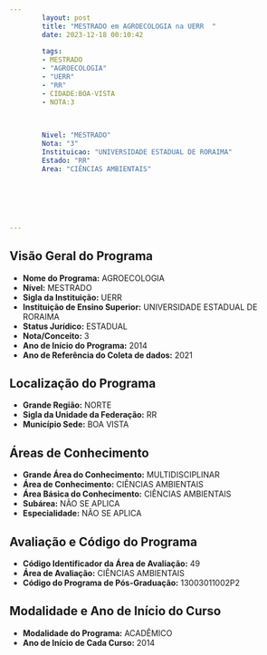 ```yaml
---
        layout: post
        title: "MESTRADO em AGROECOLOGIA na UERR  "
        date: 2023-12-18 00:10:42
     
        tags:
        - MESTRADO
        - "AGROECOLOGIA"
        - "UERR"
        - "RR"
        - CIDADE:BOA-VISTA
        - NOTA:3
        
       

        Nivel: "MESTRADO"
        Nota: "3"
        Instituicao: "UNIVERSIDADE ESTADUAL DE RORAIMA"
        Estado: "RR"
        Area: "CIÊNCIAS AMBIENTAIS"
        
        
        
        
        
        
---
```

## Visão Geral do Programa
- **Nome do Programa:** AGROECOLOGIA
- **Nível:** MESTRADO
- **Sigla da Instituição:** UERR
- **Instituição de Ensino Superior:** UNIVERSIDADE ESTADUAL DE RORAIMA
- **Status Jurídico:** ESTADUAL
- **Nota/Conceito:** 3
- **Ano de Início do Programa:** 2014
- **Ano de Referência do Coleta de dados:** 2021

## Localização do Programa
- **Grande Região:** NORTE
- **Sigla da Unidade da Federação:** RR
- **Município Sede:** BOA VISTA

## Áreas de Conhecimento
- **Grande Área do Conhecimento:** MULTIDISCIPLINAR
- **Área de Conhecimento:** CIÊNCIAS AMBIENTAIS
- **Área Básica do Conhecimento:** CIÊNCIAS AMBIENTAIS
- **Subárea:** NÃO SE APLICA
- **Especialidade:** NÃO SE APLICA

## Avaliação e Código do Programa
- **Código Identificador da Área de Avaliação:** 49
- **Área de Avaliação:** CIÊNCIAS AMBIENTAIS
- **Código do Programa de Pós-Graduação:** 13003011002P2


## Modalidade e Ano de Início do Curso
- **Modalidade do Programa:** ACADÊMICO
- **Ano de Início de Cada Curso:** 2014
